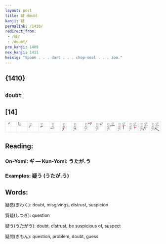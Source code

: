 ```yaml
---
layout: post
title: 疑 doubt
kanji: 疑
permalink: /1410/
redirect_from:
 - /疑/
 - /doubt/
pre_kanji: 1409
nex_kanji: 1411
heisig: "Spoon . . . dart . . . chop-seal . . . zoo."
---
```


## {1410}

## `doubt`

## [14]

<div class="stroke"><img src="../images/E79691.png" /></div>

## Reading:

### On-Yomi: ギ &mdash; Kun-Yomi: うたが.う

### Examples: 疑う (うたが.う)

## Words:

疑惑(ぎわく): doubt, misgivings, distrust, suspicion

質疑(しつぎ): question

疑う(うたがう): doubt, distrust, be suspicious of, suspect

疑問(ぎもん): question, problem, doubt, guess
